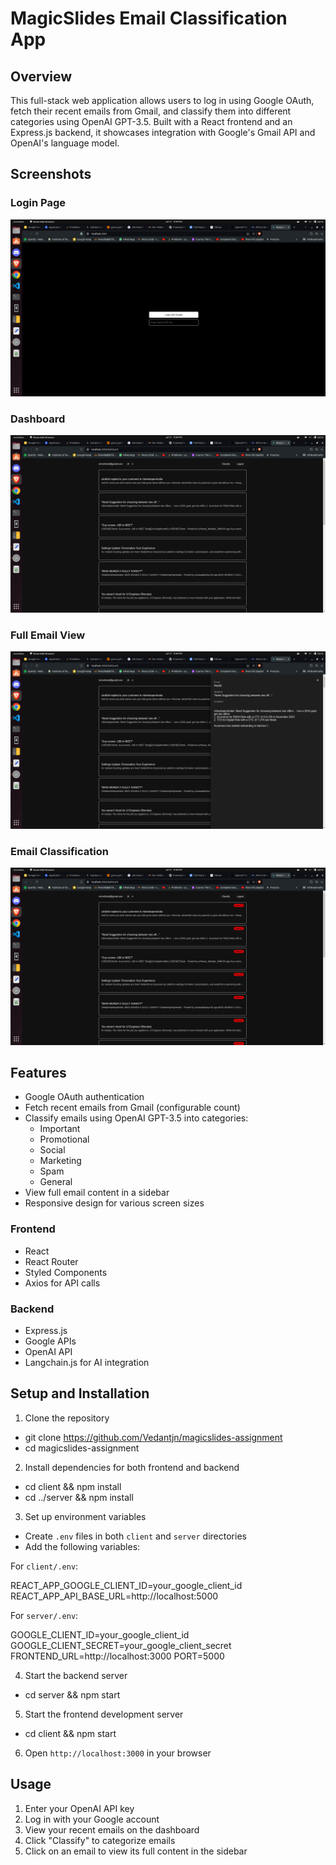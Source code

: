 # MagicSlides Email Classification App

## Overview

This full-stack web application allows users to log in using Google OAuth, fetch their recent emails from Gmail, and classify them into different categories using OpenAI GPT-3.5. Built with a React frontend and an Express.js backend, it showcases integration with Google's Gmail API and OpenAI's language model.


## Screenshots

### Login Page
![Login Page](./client/public/one.png)

### Dashboard
![Dashboard](./client/public/two.png)

### Full Email View
![Full Email View](./client/public/three.png)

### Email Classification
![Email Classification](./client/public/four.png)

## Features

- Google OAuth authentication
- Fetch recent emails from Gmail (configurable count)
- Classify emails using OpenAI GPT-3.5 into categories:
  - Important
  - Promotional
  - Social
  - Marketing
  - Spam
  - General
- View full email content in a sidebar
- Responsive design for various screen sizes

### Frontend
- React
- React Router
- Styled Components
- Axios for API calls

### Backend
- Express.js
- Google APIs
- OpenAI API
- Langchain.js for AI integration

## Setup and Installation

1. Clone the repository
- git clone https://github.com/Vedantjn/magicslides-assignment
- cd magicslides-assignment

2. Install dependencies for both frontend and backend
- cd client && npm install
- cd ../server && npm install

3. Set up environment variables
- Create `.env` files in both `client` and `server` directories
- Add the following variables:

For `client/.env`:

REACT_APP_GOOGLE_CLIENT_ID=your_google_client_id
REACT_APP_API_BASE_URL=http://localhost:5000

For `server/.env`:

GOOGLE_CLIENT_ID=your_google_client_id
GOOGLE_CLIENT_SECRET=your_google_client_secret
FRONTEND_URL=http://localhost:3000
PORT=5000

4. Start the backend server
- cd server && npm start

5. Start the frontend development server
- cd client && npm start

6. Open `http://localhost:3000` in your browser

## Usage

1. Enter your OpenAI API key
2. Log in with your Google account
3. View your recent emails on the dashboard
4. Click "Classify" to categorize emails
5. Click on an email to view its full content in the sidebar
